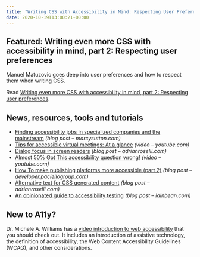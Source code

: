 ```yaml
---
title: "Writing CSS with Accessibility in Mind: Respecting User Preferences"
date: 2020-10-19T13:00:21+00:00
---
```


## Featured: Writing even more CSS with accessibility in mind, part 2: Respecting user preferences

Manuel Matuzovic goes deep into user preferences and how to respect them when writing CSS.

Read [Writing even more CSS with accessibility in mind, part 2: Respecting user preferences](https://www.matuzo.at/blog/writing-even-more-css-with-accessibility-in-mind-user-preferences/).

## News, resources, tools and tutorials

- [Finding accessibility jobs in specialized companies and the mainstream](https://marcysutton.com/accessibility-jobs-specialized-mainstream/) *(blog post – marcysutton.com)*
- [Tips for accessible virtual meetings: At a glance](https://www.youtube.com/watch?v=dLCz7RLhM-E) *(video – youtube.com)*
- [Dialog focus in screen readers](https://adrianroselli.com/2020/10/dialog-focus-in-screen-readers.html) *(blog post – adrianroselli.com)*
- [Almost 50% Got This accessibility question wrong!](https://www.youtube.com/watch?v=MO2Vs4sPMo4) *(video – youtube.com)*
- [How To make publishing platforms more accessible (part 2)](https://developer.paciellogroup.com/blog/2020/10/how-to-make-publishing-platforms-more-accessible-part-2/) *(blog post – developer.paciellogroup.com)*
- [Alternative text for CSS generated content](https://adrianroselli.com/2020/10/alternative-text-for-css-generated-content.html) *(blog post – adrianroselli.com)*
- [An opinionated guide to accessibility testing](https://iainbean.com/posts/2020/an-opinionated-guide-to-accessibility-testing/) *(blog post – iainbean.com)*

## New to A11y?

Dr. Michele A. Williams has a [video introduction to web accessibility](https://www.a11yproject.com/resources/introduction-to-web-accessibility/) that you should check out. It includes an introduction of assistive technology, the definition of accessibility, the Web Content Accessibility Guidelines (WCAG), and other considerations.
